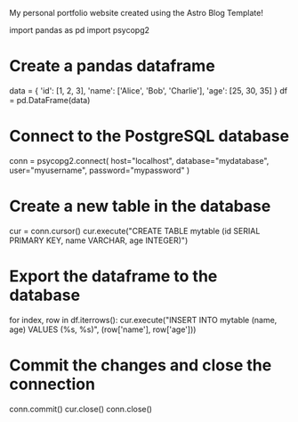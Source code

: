 My personal portfolio website created using the Astro Blog Template!

import pandas as pd
import psycopg2

# Create a pandas dataframe
data = {
    'id': [1, 2, 3],
    'name': ['Alice', 'Bob', 'Charlie'],
    'age': [25, 30, 35]
}
df = pd.DataFrame(data)

# Connect to the PostgreSQL database
conn = psycopg2.connect(
    host="localhost",
    database="mydatabase",
    user="myusername",
    password="mypassword"
)

# Create a new table in the database
cur = conn.cursor()
cur.execute("CREATE TABLE mytable (id SERIAL PRIMARY KEY, name VARCHAR, age INTEGER)")

# Export the dataframe to the database
for index, row in df.iterrows():
    cur.execute("INSERT INTO mytable (name, age) VALUES (%s, %s)", (row['name'], row['age']))

# Commit the changes and close the connection
conn.commit()
cur.close()
conn.close()

